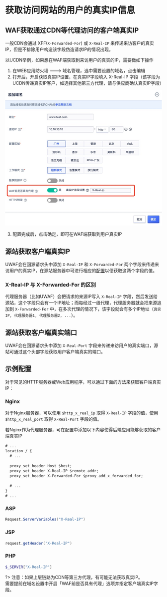 # 获取访问网站的用户的真实IP信息

## WAF获取通过CDN等代理访问的客户端真实IP

一般CDN会通过 XFF(`X-Forwarded-For`) 或 `X-Real-IP` 来传递来访客户的真实IP，但是不排除用户构造该字段伪造请求IP的情况出现。

以UCDN举例，如果想在WAF端获取到来访用户的真实的IP，需要做如下操作

1. 在WEB应用防火墙  --->  域名管理，选中需要设置的域名，点击编辑
2. 打开后，开启获取真实IP设置，在真实IP字段填入 X-Real-IP 字段（该字段为UCDN传递真实IP客户，如选择其他第三方代理，请与供应商确认真实IP字段）

![](/images/16195047202447.jpg)

3. 配置完成后，点击确定，即可在WAF端获取到用户真实IP


## 源站获取客户端真实IP
UWAF会在回源请求头中添加 `X-Real-IP` 和 `X-Forwarded-For` 两个字段来传递来访用户的真实IP，在源站服务器中可进行相应的[配置](#示例配置)以便获取这两个字段的值。


### X-Real-IP 与 X-Forwarded-For 的区别

代理服务器（比如UWAF）会把请求的来源IP写入 `X-Real-IP` 字段，然后发送给源站，这个字段只会有一个IP地址；而每经过一级代理，代理服务器就会把来源追加到 `X-Forwarded-For` 中，在多次代理的情况下，该字段就会有多个IP地址（`真实IP, 代理服务器1, 代理服务器2, ...`）。


## 源站获取客户端真实端口

UWAF会在回源请求头中添加 `X-Real-Port` 字段来传递来访用户的真实端口，源站可通过这个头部字段获取用户客户端真实的端口。

## 示例配置

对于常见的HTTP服务器或Web应用程序，可以通过下面的方法来获取客户端真实IP：

### Nginx

对于Nginx服务器，可以使用 `$http_x_real_ip` 取得 `X-Real-IP` 字段的值，使用 `$http_x_real_port` 取得 `X-Real-Port` 字段的值。


若Nginx作为代理服务器，可在配置中添加以下内容使得后端应用能够获取的客户端真实IP

```nginx
# ...
location / {
  # ...

  proxy_set_header Host $host;
  proxy_set_header X-Real-IP $remote_addr;
  proxy_set_header X-Forwarded-For $proxy_add_x_forwarded_for;

  # ...
}
# ...
```

### ASP

```c#
Request.ServerVariables("X-Real-IP")
```

### JSP
```java
request.getHeader("X-Real-IP")
```

### PHP
```php
$_SERVER["X-Real-IP"]
```

?> 注意：如果上层链路为CDN等第三方代理，有可能无法获取真实IP。  
需要提前在域名设置中开启「WAF前是否具有代理」选项并指定客户端真实IP字段。